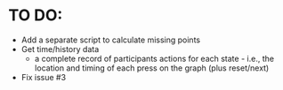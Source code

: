 # TO DO:
- Add a separate script to calculate missing points
- Get time/history data
  - a complete record of participants actions for each state - i.e., the location and timing of each press on the graph (plus reset/next)
- Fix issue #3
